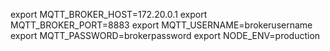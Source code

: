 export MQTT_BROKER_HOST=172.20.0.1
export MQTT_BROKER_PORT=8883
export MQTT_USERNAME=brokerusername
export MQTT_PASSWORD=brokerpassword
export NODE_ENV=production
